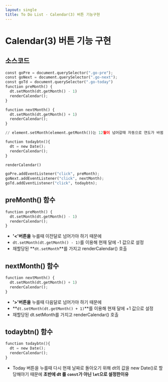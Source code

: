 ```yaml
---
layout: single
title: To Do List - Calendar(3) 버튼 기능구현 
---
```

# Calendar(3) 버튼 기능 구현 

## 소스코드 


```python
const goPre = document.querySelector(".go-pre");
const goNext = document.querySelector(".go-next");
const goTd = document.querySelector(".go-today")
function preMonth() {
  dt.setMonth(dt.getMonth() - 1)
  renderCalendar();
}

function nextMonth() {
  dt.setMonth(dt.getMonth() + 1)
  renderCalendar();
}

// element.setMonth(element.getMonth())는 12월이 넘어갈때 자동으로 연도가 바뀜  

function todaybtn(){
  dt = new Date();
  renderCalendar();
}

renderCalendar()

goPre.addEventListener("click", preMonth);
goNext.addEventListener("click", nextMonth);
goTd.addEventListener("click", todaybtn);
```

## preMonth() 함수 


```python
function preMonth() {
  dt.setMonth(dt.getMonth() - 1)
  renderCalendar();
}
```

+ **'<'버튼을** 누를때 이전달로 넘어가야 하기 때문에 
+ `dt.setMonth(dt.getMonth() - 1)`를 이용해 현재 달에 -1 값으로 설정  
+ 재할당된 **`dt.setMonth`**를 가지고 renderCalendar() 호출

## nextMonth() 함수 


```python
function nextMonth() {
  dt.setMonth(dt.getMonth() + 1)
  renderCalendar();
}
```

+ **'>'버튼을** 누를때 다음달로 넘어가야 하기 때문에 
+ **`dt.setMonth(dt.getMonth() + 1)`**를 이용해 현재 달에 +1 값으로 설정
+ 재할당된 dt.setMonth를 가지고 renderCalendar() 호출

## todaybtn() 함수 


```python
function todaybtn(){
  dt = new Date();
  renderCalendar();
}
```

+ Today 버튼을 누를때 다시 현재 날짜로 돌아오기 위해 dt의 값을 new Date()로 할당해야기 때문에 
  **초반에 dt 를 `const`가 아닌 `let`으로 설정한이유** 
